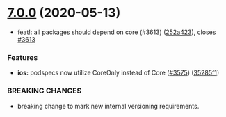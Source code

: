# [7.0.0](https://github.com/invertase/react-native-firebase/tree/master/packages/config/compare/@react-native-firebase/remote-config@7.0.0...@react-native-firebase/remote-config@7.0.0) (2020-05-13)


* feat!: all packages should depend on core (#3613) ([252a423](https://github.com/invertase/react-native-firebase/tree/master/packages/config/commit/252a4239e98a0f2a55c4afcd2d82e4d5f97e65e9)), closes [#3613](https://github.com/invertase/react-native-firebase/tree/master/packages/config/issues/3613)


### Features

* **ios:** podspecs now utilize CoreOnly instead of Core ([#3575](https://github.com/invertase/react-native-firebase/tree/master/packages/config/issues/3575)) ([35285f1](https://github.com/invertase/react-native-firebase/tree/master/packages/config/commit/35285f1655b16d05e6630fc556f95cccfb707ee4))


### BREAKING CHANGES

* breaking change to mark new internal versioning requirements.



